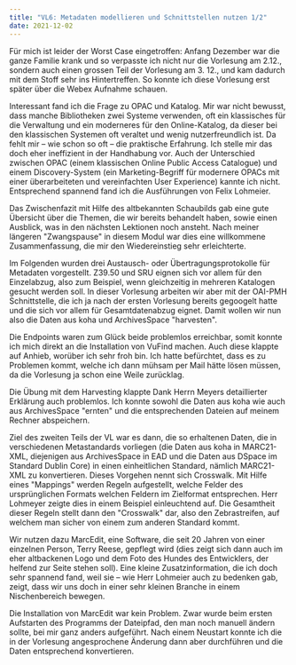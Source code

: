 ```yaml
---
title: "VL6: Metadaten modellieren und Schnittstellen nutzen 1/2"
date: 2021-12-02
---
```


Für mich ist leider der Worst Case eingetroffen: Anfang Dezember war die ganze Familie krank und so verpasste ich nicht nur die Vorlesung am 2.12., sondern auch einen grossen Teil der Vorlesung am 3. 12., und kam dadurch mit dem Stoff sehr ins Hintertreffen. So konnte ich diese Vorlesung erst später über die Webex Aufnahme schauen.

Interessant fand ich die Frage zu OPAC und Katalog. Mir war nicht bewusst, dass manche Bibliotheken zwei Systeme verwenden, oft ein klassisches für die Verwaltung und ein moderneres für den Online-Katalog, da dieser bei den klassischen Systemen oft veraltet und wenig nutzerfreundlich ist. Da fehlt mir – wie schon so oft – die praktische Erfahrung. Ich stelle mir das doch eher ineffizient in der Handhabung vor. Auch der Unterschied zwischen OPAC (einem klassischen Online Public Access Catalogue) und einem Discovery-System (ein Marketing-Begriff für modernere OPACs mit einer überarbeiteten und vereinfachten User Experience) kannte ich nicht. Entsprechend spannend fand ich die Ausführungen von Felix Lohmeier.

Das Zwischenfazit mit Hilfe des altbekannten Schaubilds gab eine gute Übersicht über die Themen, die wir bereits behandelt haben, sowie einen Ausblick, was in den nächsten Lektionen noch ansteht. Nach meiner längeren "Zwangspause" in diesem Modul war dies eine willkommene Zusammenfassung, die mir den Wiedereinstieg sehr erleichterte.

Im Folgenden wurden drei Austausch- oder Übertragungsprotokolle für Metadaten vorgestellt. Z39.50 und SRU eignen sich vor allem für den Einzelabzug, also zum Beispiel, wenn gleichzeitig in mehreren Katalogen gesucht werden soll. In dieser Vorlesung arbeiten wir aber mit der OAI-PMH Schnittstelle, die ich ja nach der ersten Vorlesung bereits gegoogelt hatte und die sich vor allem für Gesamtdatenabzug eignet. Damit wollen wir nun also die Daten aus koha und ArchivesSpace "harvesten".

Die Endpoints waren zum Glück beide problemlos erreichbar, somit konnte ich mich direkt an die Installation von VuFind machen. Auch diese klappte auf Anhieb, worüber ich sehr froh bin. Ich hatte befürchtet, dass es zu Problemen kommt, welche ich dann mühsam per Mail hätte lösen müssen, da die Vorlesung ja schon eine Weile zurücklag.

Die Übung mit dem Harvesting klappte Dank Herrn Meyers detaillierter Erklärung auch problemlos. Ich konnte sowohl die Daten aus koha wie auch aus ArchivesSpace "ernten" und die entsprechenden Dateien auf meinem Rechner abspeichern.

Ziel des zweiten Teils der VL war es dann, die so erhaltenen Daten, die in verschiedenen Metastandards vorliegen (die Daten aus koha in MARC21-XML, diejenigen aus ArchivesSpace in EAD und die Daten aus DSpace im Standard Dublin Core) in einen einheitlichen Standard, nämlich MARC21-XML zu konvertieren. Dieses Vorgehen nennt sich Crosswalk. Mit Hilfe eines "Mappings" werden Regeln aufgestellt, welche Felder des ursprünglichen Formats welchen Feldern im Zielformat entsprechen. Herr Lohmeyer zeigte dies in einem Beispiel einleuchtend auf. Die Gesamtheit dieser Regeln stellt dann den "Crosswalk" dar, also den Zebrastreifen, auf welchem man sicher von einem zum anderen Standard kommt.

Wir nutzen dazu MarcEdit, eine Software, die seit 20 Jahren von einer einzelnen Person, Terry Reese, gepflegt wird (dies zeigt sich dann auch im eher altbackenen Logo und dem Foto des Hundes des Entwicklers, der helfend zur Seite stehen soll). Eine kleine Zusatzinformation, die ich doch sehr spannend fand, weil sie – wie Herr Lohmeier auch zu bedenken gab, zeigt, dass wir uns doch in einer sehr kleinen Branche in einem Nischenbereich bewegen.

Die Installation von MarcEdit war kein Problem. Zwar wurde beim ersten Aufstarten des Programms der Dateipfad, den man noch manuell ändern sollte, bei mir ganz anders aufgeführt. Nach einem Neustart konnte ich die in der Vorlesung angesprochene Änderung dann aber durchführen und die Daten entsprechend konvertieren.
